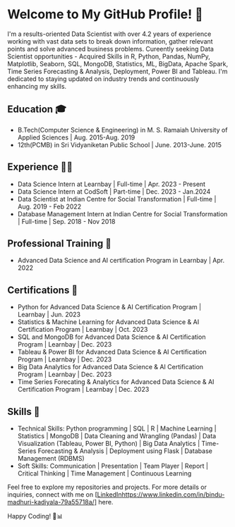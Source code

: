 # Welcome to My GitHub Profile! 👋

I'm a results-oriented Data Scientist with over 4.2 years of experience working with vast data sets to break down information, gather relevant points and solve advanced business problems. Cureently seeking Data Scientist opportunities - Acquired Skills in R, Python, Pandas, NumPy, Matplotlib, Seaborn, SQL, MongoDB, Statistics, ML, BigData, Apache Spark, Time Series Forecasting & Analysis, Deployment, Power BI and Tableau. I'm dedicated to staying updated on industry trends and continuously enhancing my skills.

## Education 🎓
* B.Tech(Computer Science & Engineering) in M. S. Ramaiah University of Applied Sciences | Aug. 2015-Aug. 2019
* 12th(PCMB) in Sri Vidyaniketan Public School | June. 2013-June. 2015

## Experience 👩‍💻
* Data Science Intern at Learnbay | Full-time | Apr. 2023 - Present
* Data Science Intern at CodSoft | Part-time | Dec. 2023 - Jan.2024
* Data Scientist at Indian Centre for Social Transformation | Full-time | Aug. 2019 - Feb 2022
* Database Management Intern at Indian Centre for Social Transformation | Full-time | Sep. 2018 - Nov 2018

## Professional Training 📜
* Advanced Data Science and AI certification Program in Learnbay | Apr. 2022

## Certifications 🥇
* Python for Advanced Data Science & AI Certification Program | Learnbay | Jun. 2023
* Statistics & Machine Learning for Advanced Data Science & AI Certification Program | Learnbay | Oct. 2023
* SQL and MongoDB for Advanced Data Science & AI Certification Program | Learnbay | Dec. 2023
* Tableau & Power BI for Advanced Data Science & AI Certification Program | Learnbay | Dec. 2023
* Big Data Analytics for Advanced Data Science & AI Certification Program | Learnbay | Dec. 2023
* Time Series Forecating & Analytics for Advanced Data Science & AI Certification Program | Learnbay | Dec. 2023

## Skills 💼
* Technical Skills: Python programming | SQL | R | Machine Learning | Statistics | MongoDB | Data Cleaning and Wrangling (Pandas) | Data Visualization (Tableau, Power BI, Python) | Big Data Analytics | Time-Series Forecasting & Analysis | Deployment using Flask | Database Management (RDBMS)
* Soft Skills: Communication | Presentation | Team Player | Report | Critical Thinking | Time Management | Continuous Learning

Feel free to explore my repositories and projects. For more details or inquiries, connect with me on [[LinkedIn](https://www.linkedin.com/in/bindu-madhuri-kadiyala-79a55718a/)https://www.linkedin.com/in/bindu-madhuri-kadiyala-79a55718a/] here.

Happy Coding! 🚀📊
